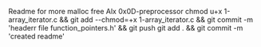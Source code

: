 Readme for more malloc free Alx 0x0D-preprocessor
chmod u+x 1-array_iterator.c && git add --chmod=+x 1-array_iterator.c && git commit -m 'headerr file  function_pointers.h' && git push
git add . && git commit -m 'created readme'